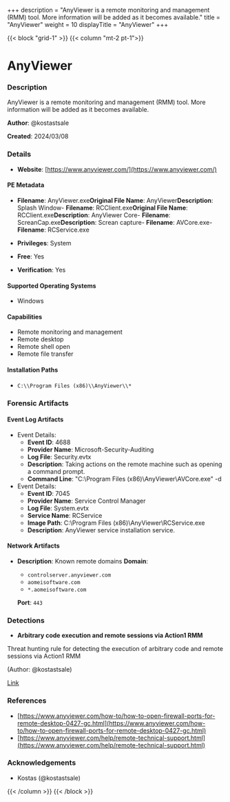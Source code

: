 +++
description = "AnyViewer is a remote monitoring and management (RMM) tool. More information will be added as it becomes available."
title = "AnyViewer"
weight = 10
displayTitle = "AnyViewer"
+++


{{< block "grid-1" >}}
{{< column "mt-2 pt-1">}}

# AnyViewer


### Description

AnyViewer is a remote monitoring and management (RMM) tool. More information will be added as it becomes available.

**Author**: @kostastsale

**Created**: 2024/03/08


### Details

- **Website**: [https://www.anyviewer.com/](https://www.anyviewer.com/)

#### PE Metadata
- **Filename**: AnyViewer.exe**Original File Name**: AnyViewer**Description**: Splash Window- **Filename**: RCClient.exe**Original File Name**: RCClient.exe**Description**: AnyViewer Core- **Filename**: ScreanCap.exe**Description**: Screan capture- **Filename**: AVCore.exe- **Filename**: RCService.exe
- **Privileges**: System

- **Free**: Yes

- **Verification**: Yes

#### Supported Operating Systems
- Windows

#### Capabilities
- Remote monitoring and management
- Remote desktop
- Remote shell open
- Remote file transfer


#### Installation Paths
- `C:\\Program Files (x86)\\AnyViewer\\*`

### Forensic Artifacts


#### Event Log Artifacts
- Event Details:
  - **Event ID**: 4688
  - **Provider Name**: Microsoft-Security-Auditing
  - **Log File**: Security.evtx
  - **Description**: Taking actions on the remote machine such as opening a command prompt.
  - **Command Line**: "C:\\Program Files (x86)\\AnyViewer\\AVCore.exe" -d
- Event Details:
  - **Event ID**: 7045
  - **Provider Name**: Service Control Manager
  - **Log File**: System.evtx
  - **Service Name**: RCService
  - **Image Path**: C:\\Program Files (x86)\\AnyViewer\\RCService.exe
  - **Description**: AnyViewer service installation service.


#### Network Artifacts

- **Description**: Known remote domains
  **Domain**:
    - `controlserver.anyviewer.com`
    - `aomeisoftware.com`
    - `*.aomeisoftware.com`

  **Port**: `443`



### Detections
-   **Arbitrary code execution and remote sessions via Action1 RMM**

  Threat hunting rule for detecting the execution of arbitrary code and remote sessions via Action1 RMM

  (Author: @kostastsale)

  [Link](https://github.com/tsale/Sigma_rules/blob/main/Threat%20Hunting%20Queries/Anyviewer.yml)
  

### References
- [https://www.anyviewer.com/how-to/how-to-open-firewall-ports-for-remote-desktop-0427-gc.html](https://www.anyviewer.com/how-to/how-to-open-firewall-ports-for-remote-desktop-0427-gc.html)
- [https://www.anyviewer.com/help/remote-technical-support.html](https://www.anyviewer.com/help/remote-technical-support.html)

### Acknowledgements
- Kostas (@kostastsale)

{{< /column >}}
{{< /block >}}

